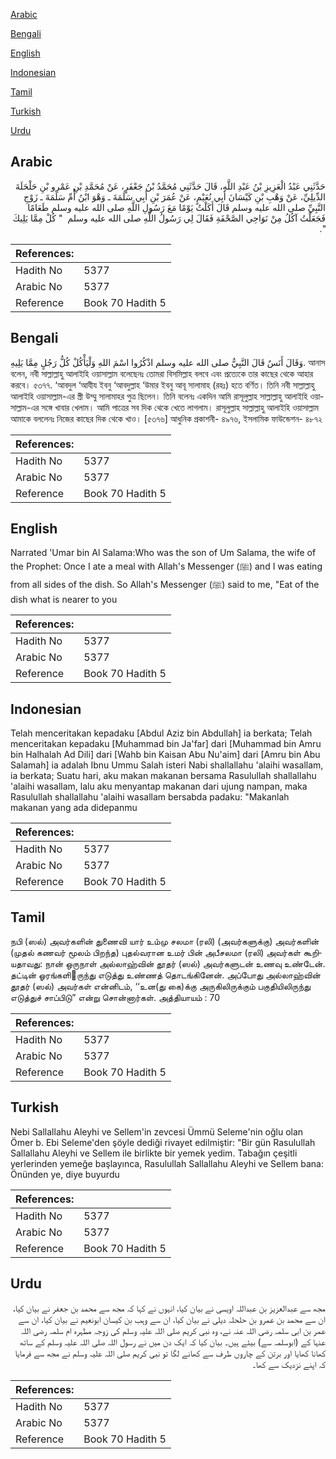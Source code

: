 [Arabic](#arabic)

[Bengali](#bengali)

[English](#english)

[Indonesian](#indonesian)

[Tamil](#tamil)

[Turkish](#turkish)

[Urdu](#urdu)

## Arabic


<div dir="rtl" lang="ar" style={{fontSize:'larger',backgroundColor:'#f8f9fa',padding:20}}>
حَدَّثَنِي عَبْدُ الْعَزِيزِ بْنُ عَبْدِ اللَّهِ، قَالَ حَدَّثَنِي مُحَمَّدُ بْنُ جَعْفَرٍ، عَنْ مُحَمَّدِ بْنِ عَمْرِو بْنِ حَلْحَلَةَ الدِّيلِيِّ، عَنْ وَهْبِ بْنِ كَيْسَانَ أَبِي نُعَيْمٍ، عَنْ عُمَرَ بْنِ أَبِي سَلَمَةَ ـ وَهْوَ ابْنُ أُمِّ سَلَمَةَ ـ زَوْجِ النَّبِيِّ صلى الله عليه وسلم قَالَ أَكَلْتُ يَوْمًا مَعَ رَسُولِ اللَّهِ صلى الله عليه وسلم طَعَامًا فَجَعَلْتُ آكُلُ مِنْ نَوَاحِي الصَّحْفَةِ فَقَالَ لِي رَسُولُ اللَّهِ صلى الله عليه وسلم ‏ "‏ كُلْ مِمَّا يَلِيكَ ‏"‏‏.‏
</div>
<div style={{backgroundColor:'#f8f9fa',padding:20, marginBottom: 10}}><table> <thead> <tr> <th>References:</th> <th></th> </tr> </thead> <tbody><tr><td>Hadith No</td><td>5377</td></tr><tr><td>Arabic No</td><td>5377</td></tr><tr><td>Reference</td><td>Book 70 Hadith 5</td></tr></tbody></table></div>

## Bengali


<div dir="ltr" lang="bn" style={{fontSize:'larger',backgroundColor:'#f8f9fa',padding:20}}>
وَقَالَ أَنَسٌ قَالَ النَّبِيُّ صلى الله عليه وسلم اذْكُرُوا اسْمَ اللهِ وَلْيَأْكُلْ كُلُّ رَجُلٍ مِمَّا يَلِيهِ. আনাস বলেন, নবী সাল্লাল্লাহু আলাইহি ওয়াসাল্লাম বলেছেনঃ তোমরা বিসমিল্লাহ বলবে এবং প্রত্যেকে তার কাছের থেকে আহার করবে। ৫৩৭৭. ‘আবদুল ‘আযীয ইবনু ‘আবদুল্লাহ ‘উমার ইবনু আবূ সালামাহ (রহঃ) হতে বর্ণিত। তিনি নবী সাল্লাল্লাহু আলাইহি ওয়াসাল্লাম-এর স্ত্রী উম্মু সালামাহর পুত্র ছিলেন। তিনি বলেনঃ একদিন আমি রাসূলুল্লাহ সাল্লাল্লাহু আলাইহি ওয়াসাল্লাম-এর সঙ্গে খাবার খেলাম। আমি পাত্রের সব দিক থেকে খেতে লাগলাম। রাসূলুল্লাহ সাল্লাল্লাহু আলাইহি ওয়াসাল্লাম আমাকে বললেনঃ নিজের কাছের দিক থেকে খাও। [৫৩৭৬] আধুনিক প্রকাশনী- ৪৯৭৬, ইসলামিক ফাউন্ডেশন- ৪৮৭২
</div>
<div style={{backgroundColor:'#f8f9fa',padding:20, marginBottom: 10}}><table> <thead> <tr> <th>References:</th> <th></th> </tr> </thead> <tbody><tr><td>Hadith No</td><td>5377</td></tr><tr><td>Arabic No</td><td>5377</td></tr><tr><td>Reference</td><td>Book 70 Hadith 5</td></tr></tbody></table></div>

## English


<div dir="ltr" lang="en" style={{fontSize:'larger',backgroundColor:'#f8f9fa',padding:20}}>
Narrated 'Umar bin Al Salama:Who was the son of Um Salama, the wife of the Prophet: Once I ate a meal with Allah's Messenger (ﷺ) and I was eating from all sides of the dish. So Allah's Messenger (ﷺ) said to me, "Eat of the dish what is nearer to you
</div>
<div style={{backgroundColor:'#f8f9fa',padding:20, marginBottom: 10}}><table> <thead> <tr> <th>References:</th> <th></th> </tr> </thead> <tbody><tr><td>Hadith No</td><td>5377</td></tr><tr><td>Arabic No</td><td>5377</td></tr><tr><td>Reference</td><td>Book 70 Hadith 5</td></tr></tbody></table></div>

## Indonesian


<div dir="ltr" lang="id" style={{fontSize:'larger',backgroundColor:'#f8f9fa',padding:20}}>
Telah menceritakan kepadaku [Abdul Aziz bin Abdullah] ia berkata; Telah menceritakan kepadaku [Muhammad bin Ja'far] dari [Muhammad bin Amru bin Halhalah Ad Dili] dari [Wahb bin Kaisan Abu Nu'aim] dari [Amru bin Abu Salamah] ia adalah Ibnu Ummu Salah isteri Nabi shallallahu 'alaihi wasallam, ia berkata; Suatu hari, aku makan makanan bersama Rasulullah shallallahu 'alaihi wasallam, lalu aku menyantap makanan dari ujung nampan, maka Rasulullah shallallahu 'alaihi wasallam bersabda padaku: "Makanlah makanan yang ada didepanmu
</div>
<div style={{backgroundColor:'#f8f9fa',padding:20, marginBottom: 10}}><table> <thead> <tr> <th>References:</th> <th></th> </tr> </thead> <tbody><tr><td>Hadith No</td><td>5377</td></tr><tr><td>Arabic No</td><td>5377</td></tr><tr><td>Reference</td><td>Book 70 Hadith 5</td></tr></tbody></table></div>

## Tamil


<div dir="ltr" lang="ta" style={{fontSize:'larger',backgroundColor:'#f8f9fa',padding:20}}>
நபி (ஸல்) அவர்களின் துணைவி யார் உம்மு சலமா (ரலி) (அவர்களுக்கு) அவர்களின் (முதல் கணவர் மூலம் பிறந்த) புதல்வரான உமர் பின் அபீசலமா (ரலி) அவர்கள் கூறியதாவது: நான் ஒருநாள் அல்லாஹ்வின் தூதர் (ஸல்) அவர்களுடன் உணவு உண்டேன். தட்டின் ஓரங்களிருந்து எடுத்து உண்ணத் தொடங்கினேன். அப்போது அல்லாஹ்வின் தூதர் (ஸல்) அவர்கள் என்னிடம், ‘‘உன(து கை)க்கு அருகிலிருக்கும் பகுதியிலிருந்து எடுத்துச் சாப்பிடு” என்று சொன்னார்கள். அத்தியாயம் : 70
</div>
<div style={{backgroundColor:'#f8f9fa',padding:20, marginBottom: 10}}><table> <thead> <tr> <th>References:</th> <th></th> </tr> </thead> <tbody><tr><td>Hadith No</td><td>5377</td></tr><tr><td>Arabic No</td><td>5377</td></tr><tr><td>Reference</td><td>Book 70 Hadith 5</td></tr></tbody></table></div>

## Turkish


<div dir="ltr" lang="tr" style={{fontSize:'larger',backgroundColor:'#f8f9fa',padding:20}}>
Nebi Sallallahu Aleyhi ve Sellem'in zevcesi Ümmü Seleme'nin oğlu olan Ömer b. Ebi Seleme'den şöyle dediği rivayet edilmiştir: "Bir gün Rasulullah Sallallahu Aleyhi ve Sellem ile birlikte bir yemek yedim. Tabağın çeşitli yerlerinden yemeğe başlayınca, Rasulullah Sallallahu Aleyhi ve Sellem bana: Önünden ye, diye buyurdu
</div>
<div style={{backgroundColor:'#f8f9fa',padding:20, marginBottom: 10}}><table> <thead> <tr> <th>References:</th> <th></th> </tr> </thead> <tbody><tr><td>Hadith No</td><td>5377</td></tr><tr><td>Arabic No</td><td>5377</td></tr><tr><td>Reference</td><td>Book 70 Hadith 5</td></tr></tbody></table></div>

## Urdu


<div dir="rtl" lang="ur" style={{fontSize:'larger',backgroundColor:'#f8f9fa',padding:20}}>
مجھ سے عبدالعزیز بن عبداللہ اویسی نے بیان کیا، انہوں نے کہا کہ مجھ سے محمد بن جعفر نے بیان کیا، ان سے محمد بن عمرو بن حلحلہ دیلی نے بیان کیا، ان سے وہب بن کیسان ابونعیم نے بیان کیا، ان سے عمر بن ابی سلمہ رضی اللہ عنہ نے، وہ نبی کریم صلی اللہ علیہ وسلم کی زوجہ مطہرہ ام سلمہ رضی اللہ عنہا کے (ابوسلمہ سے) بیٹے ہیں۔ بیان کیا کہ ایک دن میں نے رسول اللہ صلی اللہ علیہ وسلم کے ساتھ کھانا کھایا اور برتن کے چاروں طرف سے کھانے لگا تو نبی کریم صلی اللہ علیہ وسلم نے مجھ سے فرمایا کہ اپنے نزدیک سے کھا۔
</div>
<div style={{backgroundColor:'#f8f9fa',padding:20, marginBottom: 10}}><table> <thead> <tr> <th>References:</th> <th></th> </tr> </thead> <tbody><tr><td>Hadith No</td><td>5377</td></tr><tr><td>Arabic No</td><td>5377</td></tr><tr><td>Reference</td><td>Book 70 Hadith 5</td></tr></tbody></table></div>